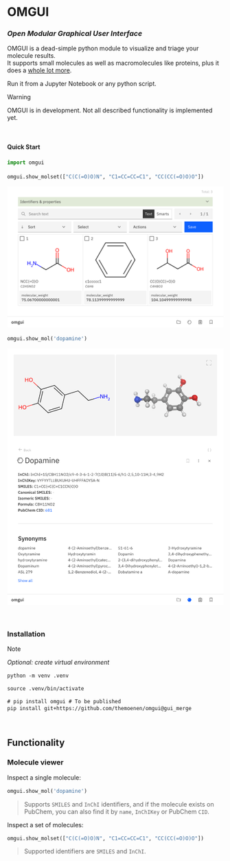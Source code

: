 # OMGUI

### _Open Modular Graphical User Interface_

OMGUI is a dead-simple python module to visualize and triage your molecule results.  
It supports small molecules as well as macromolecules like proteins, plus it does a [whole lot more](#functionality).

Run it from a Jupyter Notebook or any python script.

> [!WARNING]  
> OMGUI is in development. Not all described functionality is implemented yet.

<br>

#### Quick Start

```python
import omgui

omgui.show_molset(["C(C(=O)O)N", "C1=CC=CC=C1", "CC(CC(=O)O)O"])
```

<kbd><img src="docs/assets/gui-molset.png" /></kbd>

```python
omgui.show_mol('dopamine')
```

<kbd><img src="docs/assets/gui-molecule.png" /></kbd>

<br>

### Installation

> [!NOTE]  
> _Optional: create virtual environment_
>
> ```shell
> python -m venv .venv
> ```
>
> ```shell
> source .venv/bin/activate
> ```

```shell
# pip install omgui # To be published
pip install git+https://github.com/themoenen/omgui@gui_merge
```

<!-- ```shell
yes | plotly_get_cxrome
``` -->

<br>

## Functionality

### Molecule viewer

Inspect a single molecule:

```python
omgui.show_mol('dopamine')
```

> Supports `SMILES` and `InChI` identifiers, and if the molecule exists on PubChem, you can also find it by `name`, `InChIKey` or PubChem `CID`.

Inspect a set of molecules:

```python
omgui.show_molset(["C(C(=O)O)N", "C1=CC=CC=C1", "CC(CC(=O)O)O"])
```

> Supported identifiers are `SMILES` and `InChI`.

<!-- source ../agenv/bin/activate -->

<!-- python -m test -->
